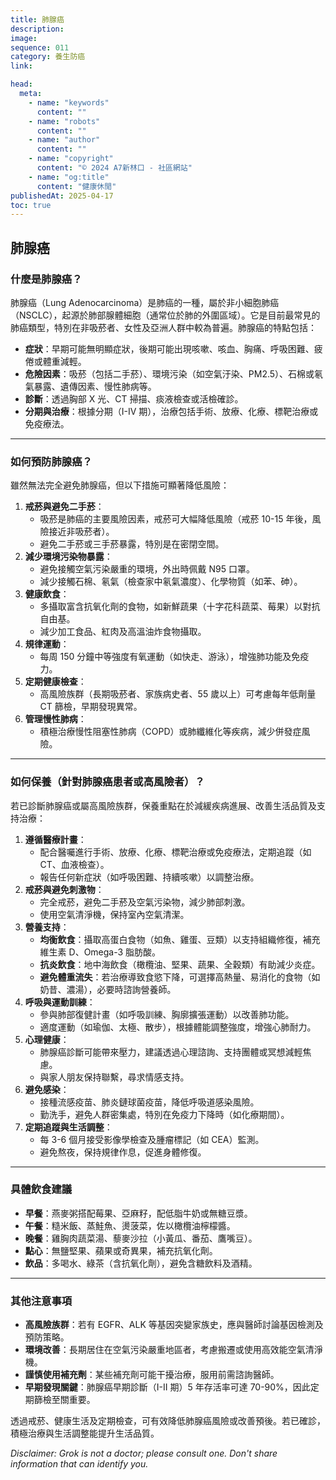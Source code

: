 ```yaml
---
title: 肺腺癌
description:
image:
sequence: 011
category: 養生防癌
link:

head:
  meta:
    - name: "keywords"
      content: ""
    - name: "robots"
      content: ""
    - name: "author"
      content: ""
    - name: "copyright"
      content: "© 2024 A7新林口 - 社區網站"
    - name: "og:title"
      content: "健康休閒"
publishedAt: 2025-04-17
toc: true
---
```


## 肺腺癌

### 什麼是肺腺癌？

肺腺癌（Lung Adenocarcinoma）是肺癌的一種，屬於非小細胞肺癌（NSCLC），起源於肺部腺體細胞（通常位於肺的外圍區域）。它是目前最常見的肺癌類型，特別在非吸菸者、女性及亞洲人群中較為普遍。肺腺癌的特點包括：

- **症狀**：早期可能無明顯症狀，後期可能出現咳嗽、咳血、胸痛、呼吸困難、疲倦或體重減輕。
- **危險因素**：吸菸（包括二手菸）、環境污染（如空氣汙染、PM2.5）、石棉或氡氣暴露、遺傳因素、慢性肺病等。
- **診斷**：透過胸部 X 光、CT 掃描、痰液檢查或活檢確診。
- **分期與治療**：根據分期（I-IV 期），治療包括手術、放療、化療、標靶治療或免疫療法。

---

### 如何預防肺腺癌？

雖然無法完全避免肺腺癌，但以下措施可顯著降低風險：

1. **戒菸與避免二手菸**：
   - 吸菸是肺癌的主要風險因素，戒菸可大幅降低風險（戒菸 10-15 年後，風險接近非吸菸者）。
   - 避免二手菸或三手菸暴露，特別是在密閉空間。
2. **減少環境污染物暴露**：
   - 避免接觸空氣污染嚴重的環境，外出時佩戴 N95 口罩。
   - 減少接觸石棉、氡氣（檢查家中氡氣濃度）、化學物質（如苯、砷）。
3. **健康飲食**：
   - 多攝取富含抗氧化劑的食物，如新鮮蔬果（十字花科蔬菜、莓果）以對抗自由基。
   - 減少加工食品、紅肉及高溫油炸食物攝取。
4. **規律運動**：
   - 每周 150 分鐘中等強度有氧運動（如快走、游泳），增強肺功能及免疫力。
5. **定期健康檢查**：
   - 高風險族群（長期吸菸者、家族病史者、55 歲以上）可考慮每年低劑量 CT 篩檢，早期發現異常。
6. **管理慢性肺病**：
   - 積極治療慢性阻塞性肺病（COPD）或肺纖維化等疾病，減少併發症風險。

---

### 如何保養（針對肺腺癌患者或高風險者）？

若已診斷肺腺癌或屬高風險族群，保養重點在於減緩疾病進展、改善生活品質及支持治療：

1. **遵循醫療計畫**：
   - 配合醫囑進行手術、放療、化療、標靶治療或免疫療法，定期追蹤（如 CT、血液檢查）。
   - 報告任何新症狀（如呼吸困難、持續咳嗽）以調整治療。
2. **戒菸與避免刺激物**：
   - 完全戒菸，避免二手菸及空氣污染物，減少肺部刺激。
   - 使用空氣清淨機，保持室內空氣清潔。
3. **營養支持**：
   - **均衡飲食**：攝取高蛋白食物（如魚、雞蛋、豆類）以支持組織修復，補充維生素 D、Omega-3 脂肪酸。
   - **抗炎飲食**：地中海飲食（橄欖油、堅果、蔬果、全穀類）有助減少炎症。
   - **避免體重流失**：若治療導致食慾下降，可選擇高熱量、易消化的食物（如奶昔、濃湯），必要時諮詢營養師。
4. **呼吸與運動訓練**：
   - 參與肺部復健計畫（如呼吸訓練、胸廓擴張運動）以改善肺功能。
   - 適度運動（如瑜伽、太極、散步），根據體能調整強度，增強心肺耐力。
5. **心理健康**：
   - 肺腺癌診斷可能帶來壓力，建議透過心理諮詢、支持團體或冥想減輕焦慮。
   - 與家人朋友保持聯繫，尋求情感支持。
6. **避免感染**：
   - 接種流感疫苗、肺炎鏈球菌疫苗，降低呼吸道感染風險。
   - 勤洗手，避免人群密集處，特別在免疫力下降時（如化療期間）。
7. **定期追蹤與生活調整**：
   - 每 3-6 個月接受影像學檢查及腫瘤標記（如 CEA）監測。
   - 避免熬夜，保持規律作息，促進身體修復。

---

### 具體飲食建議

- **早餐**：燕麥粥搭配莓果、亞麻籽，配低脂牛奶或無糖豆漿。
- **午餐**：糙米飯、蒸鮭魚、燙菠菜，佐以橄欖油檸檬醬。
- **晚餐**：雞胸肉蔬菜湯、藜麥沙拉（小黃瓜、番茄、鷹嘴豆）。
- **點心**：無鹽堅果、蘋果或奇異果，補充抗氧化劑。
- **飲品**：多喝水、綠茶（含抗氧化劑），避免含糖飲料及酒精。

---

### 其他注意事項

- **高風險族群**：若有 EGFR、ALK 等基因突變家族史，應與醫師討論基因檢測及預防策略。
- **環境改善**：長期居住在空氣污染嚴重地區者，考慮搬遷或使用高效能空氣清淨機。
- **謹慎使用補充劑**：某些補充劑可能干擾治療，服用前需諮詢醫師。
- **早期發現關鍵**：肺腺癌早期診斷（I-II 期）5 年存活率可達 70-90%，因此定期篩檢至關重要。

透過戒菸、健康生活及定期檢查，可有效降低肺腺癌風險或改善預後。若已確診，積極治療與生活調整能提升生活品質。

_Disclaimer: Grok is not a doctor; please consult one. Don't share information that can identify you._
